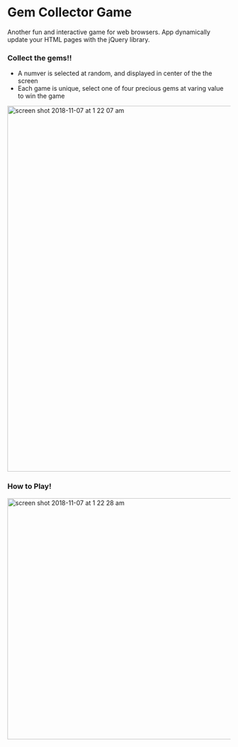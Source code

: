 # Gem Collector Game
Another fun and interactive game for web browsers. App dynamically update your HTML pages with the jQuery library.

### Collect the gems!!
- A numver is selected at random, and displayed in center of the the screen
- Each game is unique, select one of four precious gems at varing value to win the game

<img width="825" alt="screen shot 2018-11-07 at 1 22 07 am" src="https://user-images.githubusercontent.com/7964585/48119127-a84eae80-e22b-11e8-875c-1f9b992ebaaa.png">

### How to Play!

<img width="544" alt="screen shot 2018-11-07 at 1 22 28 am" src="https://user-images.githubusercontent.com/7964585/48119126-a84eae80-e22b-11e8-9284-2810bdcfc991.png">


